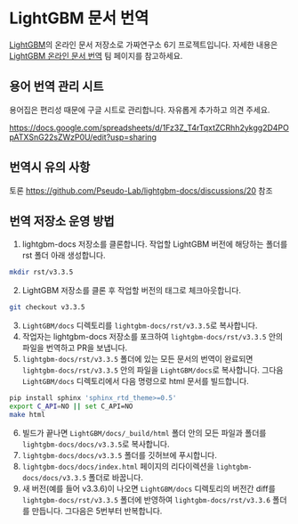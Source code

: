 # LightGBM 문서 번역

[LightGBM](https://github.com/microsoft/LightGBM)의 온라인 문서 저장소로 가짜연구소 6기 프로젝트입니다. 자세한 내용은 [LightGBM 온라인 문서 번역](https://chanrankim.notion.site/LightGBM-e981a2c31eaa460ab0b642aa840778a3) 팀 페이지를 참고하세요.

## 용어 번역 관리 시트

용어집은 편리성 때문에 구글 시트로 관리합니다. 자유롭게 추가하고 의견 주세요.

https://docs.google.com/spreadsheets/d/1Fz3Z_T4rTqxtZCRhh2ykgg2D4POpATXSnG22sZWzP0U/edit?usp=sharing

## 번역시 유의 사항

토론 https://github.com/Pseudo-Lab/lightgbm-docs/discussions/20 참조

## 번역 저장소 운영 방법

1. lightgbm-docs 저장소를 클론합니다. 작업할 LightGBM 버전에 해당하는 폴더를 rst 폴더 아래 생성합니다.
```sh
mkdir rst/v3.3.5
```
2. LightGBM 저장소를 클론 후 작업할 버전의 태그로 체크아웃합니다.
```sh
git checkout v3.3.5
```
3. `LightGBM/docs` 디렉토리를 `lightgbm-docs/rst/v3.3.5`로 복사합니다.
4. 작업자는 lightgbm-docs 저장소를 포크하여 `lightgbm-docs/rst/v3.3.5` 안의 파일을 번역하고 PR을 보냅니다.
5. `lightgbm-docs/rst/v3.3.5` 폴더에 있는 모든 문서의 번역이 완료되면 `lightgbm-docs/rst/v3.3.5` 안의 파일을 `LightGBM/docs`로 복사합니다. 그다음 `LightGBM/docs` 디렉토리에서 다음 명령으로 html 문서를 빌드합니다.
```sh
pip install sphinx 'sphinx_rtd_theme>=0.5'
export C_API=NO || set C_API=NO
make html
```
6. 빌드가 끝나면 `LightGBM/docs/_build/html` 폴더 안의 모든 파일과 폴더를 `lightgbm-docs/docs/v3.3.5`로 복사합니다.
7. `lightgbm-docs/docs/v3.3.5` 폴더를 깃허브에 푸시합니다.
8. `lightgbm-docs/docs/index.html` 페이지의 리다이렉션을 `lightgbm-docs/docs/v3.3.5` 폴더로 바꿉니다.
9. 새 버전(예를 들어 v3.3.6)이 나오면 `LightGBM/docs` 디렉토리의 버전간 diff를 `lightgbm-docs/rst/v3.3.5` 폴더에 반영하여 `lightgbm-docs/rst/v3.3.6` 폴더를 만듭니다. 그다음은 5번부터 반복합니다.
